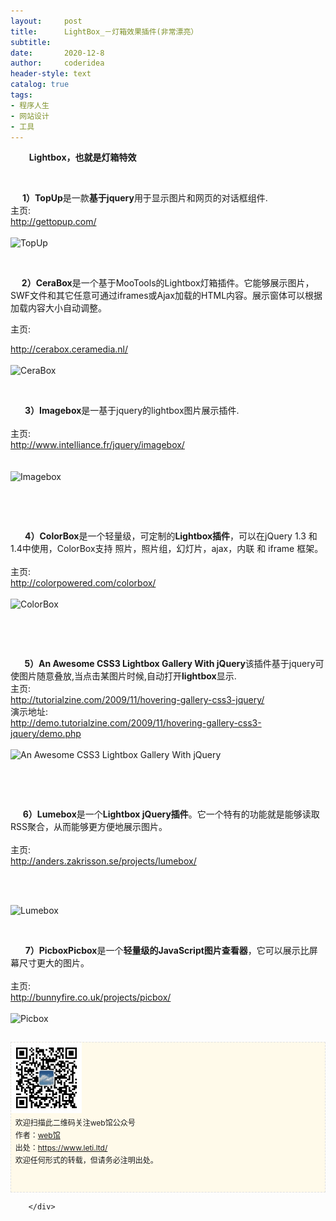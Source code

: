 ```yaml
---
layout:     post
title:      LightBox_－灯箱效果插件(非常漂亮）
subtitle:   
date:       2020-12-8
author:     coderidea
header-style: text
catalog: true
tags:
- 程序人生
- 网站设计
- 工具
--- 
```

<div class="postBody">
			<div id="cnblogs_post_body" class="blogpost-body"><p><strong>         Lightbox，也就是灯箱特效</strong></p>
<p><strong> </strong></p>
<div class="Name">    <strong> 1）TopUp</strong>是一款<strong>基于jquery</strong>用于显示图片和网页的对话框组件.
<div class="tool gray">主页:</div>
</div>
<div>
<div class="P">
<div class="V"><a href="http://gettopup.com/">http://gettopup.com/</a></div>
</div>
<div class="P">
<div class="K"> </div>
</div>
</div>
<div class="Img"><img src="http://www.open-lib.com/attachment/2011-10/19-22-41-1a.jpg" alt="TopUp" /></div>
<div class="Content">
<p>     </p>
<p>  <strong>   2）CeraBox</strong>是一个基于MooTools的Lightbox灯箱插件。它能够展示图片，SWF文件和其它任意可通过iframes或Ajax加载的HTML内容。展示窗体可以根据加载内容大小自动调整。</p>
<p>主页:</p>
<div>
<div class="P">
<div class="V"><a href="http://cerabox.ceramedia.nl/">http://cerabox.ceramedia.nl/</a></div>
</div>
<div class="P">
<div class="K"> </div>
</div>
</div>
<div class="Img"><img src="http://www.open-lib.com/attachment/2011-02/11-15-58-50b.jpg" alt="CeraBox" /></div>
<div class="Content">
<p> </p>
<div class="Name">
<div class="Name">     <strong> 3）Imagebox</strong>是一基于jquery的lightbox图片展示插件.
<div class="tool gray"> </div>
</div>
<div>
<div class="P">
<div class="K">主页:</div>
</div>
<div class="P">
<div class="V"><a href="http://www.intelliance.fr/jquery/imagebox/">http://www.intelliance.fr/jquery/imagebox/</a></div>
</div>
<div class="P">
<div class="K"> </div>
</div>
</div>
<br /><div class="Img"><img src="http://www.open-lib.com/attachment/2011-01/26-14-38-57e.jpg" alt="Imagebox" /></div>
<div class="Content">
<p> </p>
<p> </p>
<div class="Name">     <strong> 4）ColorBox</strong>是一个轻量级，可定制的<strong>Lightbox插件</strong>，可以在jQuery 1.3 和1.4中使用，ColorBox支持 照片，照片组，幻灯片，ajax，内联 和 iframe 框架。
<div class="tool gray"> </div>


</div>
<div>
<div class="P">
<div class="K">主页:</div>


</div>
<div class="P">
<div class="V"><a href="http://colorpowered.com/colorbox/">http://colorpowered.com/colorbox/</a></div>


</div>
<div class="P">
<div class="K"> </div>


</div>


</div>
<div class="Img"><img src="http://www.open-lib.com/attachment/2010-11/20-13-57-4a.jpg" alt="ColorBox" /></div>
<div class="Content">
<p> </p>
<p> </p>
<div class="Name">    <strong>  5）An Awesome CSS3 Lightbox Gallery With jQuery</strong>该插件基于jquery可使图片随意叠放,当点击某图片时候,自动打开<strong>lightbox</strong>显示.
<div class="tool gray">主页:</div>


</div>
<div>
<div class="P">
<div class="V"><a href="http://tutorialzine.com/2009/11/hovering-gallery-css3-jquery/">http://tutorialzine.com/2009/11/hovering-gallery-css3-jquery/</a></div>


</div>
<div class="P">
<div class="K">演示地址:</div>
<div class="V"><a href="http://demo.tutorialzine.com/2009/11/hovering-gallery-css3-jquery/demo.php">http://demo.tutorialzine.com/2009/11/hovering-gallery-css3-jquery/demo.php</a></div>


</div>
<div class="P">
<div class="K"> </div>


</div>


</div>
<div class="Img"><img src="http://www.open-lib.com/attachment/2010-09/22-13-38-0f.jpg" alt="An Awesome CSS3 Lightbox Gallery With jQuery" /></div>
<div class="Content">
<p> </p>
<p> </p>
<div class="Name">     <strong>6）Lumebox</strong>是一个<strong>Lightbox jQuery插件</strong>。它一个特有的功能就是能够读取RSS聚合，从而能够更方便地展示图片。
<div class="tool gray"> </div>


</div>
<div>
<div class="P">
<div class="K">主页:</div>


</div>
<div class="P">
<div class="V"><a href="http://anders.zakrisson.se/projects/lumebox/">http://anders.zakrisson.se/projects/lumebox/</a></div>


</div>
<div class="P">
<div class="K"> </div>


</div>


</div>
<p> </p>
<div class="Img"><img src="http://www.open-lib.com/attachment/2010-09-18/15-54-22b.png" alt="Lumebox" /></div>
<div class="Content">
<p> </p>
<div class="Name">      <strong>7）PicboxPicbox</strong>是一个<strong>轻量级的JavaScript图片查看器</strong>，它可以展示比屏幕尺寸更大的图片。</div>
<div class="Name">
<div class="tool gray"> </div>


</div>
<div>
<div class="P">
<div class="K">主页:</div>


</div>
<div class="P">
<div class="V"><a href="http://bunnyfire.co.uk/projects/picbox/">http://bunnyfire.co.uk/projects/picbox/</a></div>


</div>
<div class="P">
<div class="K"> </div>


</div>


</div>
<div class="Img"><img src="http://www.open-lib.com/attachment/2010-03-30/19-14-59d.jpg" alt="Picbox" /></div>
<div id="ckepop"> </div>
<div>
<p id="PSignature" style="line-height:20px;background:#FFFAEA no-repeat 2% 50%;font-size:12px;border:#e0e0e0 1px dashed;"><img title="web馆" src="/img/wx.gif" alt="" width="113" height="113" /><br />  欢迎扫描此二维码关注web馆公众号  <br />  作者：<a href="https://www.leti.ltd/">web馆</a>  <br />  出处：<a href="http://www.cnblogs.com/xiaoyao2011">https://www.leti.ltd/</a> <br />  欢迎任何形式的转载，但请务必注明出处。<br /><br /><br /></p>



</div>


</div>


</div>


</div>


</div>


</div>


</div>


</div></div><div id="MySignature"></div>
<div class="clear"></div>
<div id="blog_post_info_block">
<div id="BlogPostCategory"></div>
<div id="EntryTag"></div>
<div id="blog_post_info">
</div>
<div class="clear"></div>
<div id="post_next_prev"></div>
</div>


		</div>